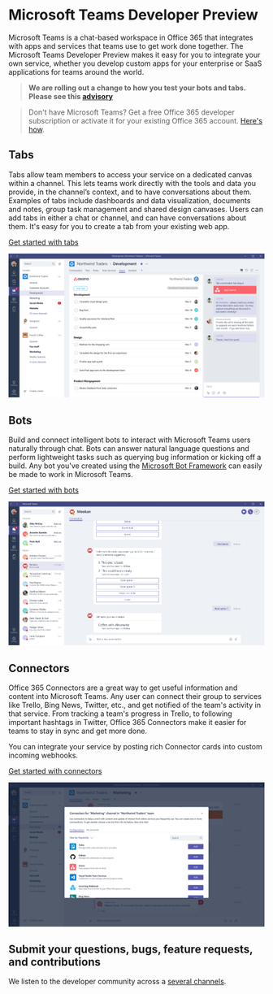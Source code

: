 ﻿# Microsoft Teams Developer Preview

 Microsoft Teams is a chat-based workspace in Office 365 that integrates with apps and services that teams use to get work done together.  The Microsoft Teams Developer Preview makes it easy for you to integrate your own service, whether you develop custom apps for your enterprise or SaaS applications for teams around the world.

> **We are rolling out a change to how you test your bots and tabs.  Please see this [advisory](earlypreview/sideload.md)**

> Don't have Microsoft Teams? Get a free Office 365 developer subscription or activate it for your existing Office 365 account. [Here's how](setup.md).

## Tabs

Tabs allow team members to access your service on a dedicated canvas within a channel. This lets teams work directly with the tools and data you provide, in the channel’s context, and to have conversations about them. Examples of tabs include dashboards and data visualization, documents and notes, group task management and shared design canvases. Users can add tabs in either a chat or channel, and can have conversations about them. It's easy for you to create a tab from your existing web app. 

[Get started with tabs](tabs.md)

!["Example of a tab showing data, alongside a conversation about the tab data"](images/tab_example.png)

## Bots

Build and connect intelligent bots to interact with Microsoft Teams users naturally through chat. Bots can answer natural language questions and perform lightweight tasks such as querying bug information or kicking off a build.​ Any bot you've created using the [Microsoft Bot Framework](https://dev.botframework.com/) can easily be made to work in Microsoft Teams.

[Get started with bots](bots.md)

!["Example of a bot assisting a user"](images/bot_example.png)

## Connectors

Office 365 Connectors are a great way to get useful information and content into Microsoft Teams. Any user can connect their group to services like Trello, Bing News, Twitter, etc., and get notified of the team's activity in that service. From tracking a team's progress in Trello, to following important hashtags in Twitter, Office 365 Connectors make it easier for teams to stay in sync and get more done.

You can integrate your service by posting rich Connector cards into custom incoming webhooks.

[Get started with connectors](connectors.md)

!["Gallery of connectors"](images/connector_example.png)

## Submit your questions, bugs, feature requests, and contributions

We listen to the developer community across a [several channels](feedback.md).


	
	




